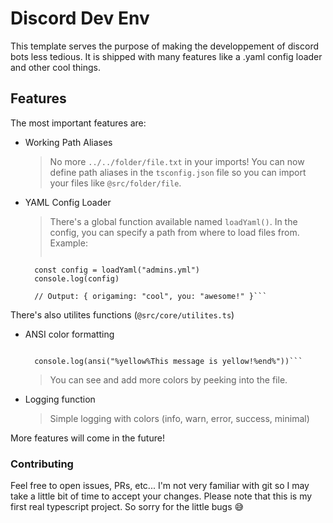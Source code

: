 # Discord Dev Env

This template serves the purpose of making the developpement of discord bots less tedious. It is shipped with many features like a .yaml config loader and other cool things.

## Features

The most important features are:
- Working Path Aliases
    > No more `../../folder/file.txt` in your imports! You can now define path aliases in the `tsconfig.json` file so you can import your files like `@src/folder/file`.
- YAML Config Loader
    > There's a global function available named `loadYaml()`. In the config, you can specify a path from where to load files from.
    > Example:
    > ```ts
        const config = loadYaml("admins.yml")
        console.log(config)

        // Output: { origaming: "cool", you: "awesome!" }```

There's also utilites functions (`@src/core/utilites.ts`)
- ANSI color formatting
    > ```ts
        console.log(ansi("%yellow%This message is yellow!%end%"))```
    > You can see and add more colors by peeking into the file.
- Logging function
    > Simple logging with colors (info, warn, error, success, minimal)

More features will come in the future!

### Contributing

Feel free to open issues, PRs, etc... I'm not very familiar with git so I may take a little bit of time to accept your changes. Please note that this is my first real typescript project. So sorry for the little bugs 😅